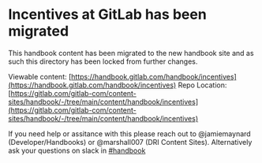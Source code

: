# Incentives at GitLab has been migrated

This handbook content has been migrated to the new handbook site and as such this directory
has been locked from further changes.

Viewable content: [https://handbook.gitlab.com/handbook/incentives](https://handbook.gitlab.com/handbook/incentives)
Repo Location: [https://gitlab.com/gitlab-com/content-sites/handbook/-/tree/main/content/handbook/incentives](https://gitlab.com/gitlab-com/content-sites/handbook/-/tree/main/content/handbook/incentives)

If you need help or assitance with this please reach out to @jamiemaynard (Developer/Handbooks) or
@marshall007 (DRI Content Sites).  Alternatively ask your questions on slack in [#handbook](https://gitlab.slack.com/archives/C81PT2ALD)

